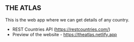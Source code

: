 ## THE ATLAS

This is the web app where we can get details of any country.
 - REST Countries API (https://restcountries.com/)
 - Preview of the website - https://theatlas.netlify.app
